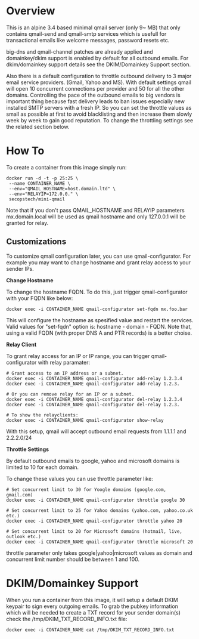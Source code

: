 Overview
========

 This is an alpine 3.4 based minimal qmail server (only 9~ MB) that only contains 
qmail-send and qmail-smtp services which is usefull for transactional emails 
like welcome messages, password resets etc.

 big-dns and qmail-channel patches are already applied and domainkey/dkim support
is enabled by default for all outbound emails. For dkim/domainkey support details 
see the DKIM/Domainkey Support section.

 Also there is a default configuration to throttle outbound delivery to 3 major email
service providers. (Gmail, Yahoo and MS). With default settings qmail will open 10 
concurrent connections per provider and 50 for all the other domains. Controlling the 
pace of the outbound emails to big vendors is important thing because fast delivery
leads to ban issues especially new installed SMTP servers with a fresh IP. 
So you can set the throttle values as small as possible at first to avoid blacklisting 
and then increase them slowly week by week to gain good reputation. To change the
throttling settings see the related section below.

How To
======

To create a container from this image simply run:

```
docker run -d -t -p 25:25 \
 --name CONTAINER_NAME \
 --env="QMAIL_HOSTNAME=host.domain.ltd" \
 --env="RELAYIP=172.0.0." \
 secopstech/mini-qmail
```

Note that if you don't pass QMAIL_HOSTNAME and RELAYIP parameters mx.domain.local will be used
as qmail hostname and only 127.0.0.1 will be granted for relay.


Customizations
--------------

To customize qmail configuration later, you can use qmail-configurator. 
For example you may want to change hostname and grant relay access to your sender IPs.

**Change Hostname**

To change the hostname FQDN. To do this, just trigger qmail-configurator with your 
FQDN like below:

```
docker exec -i CONTAINER_NAME qmail-configurator set-fqdn mx.foo.bar
```

This will configure the hostname as spesified value and restart the services.
Valid values for "set-fqdn" option is: hostname - domain - FQDN. Note that, 
using a valid FQDN (with proper DNS A and PTR records) is a better choise.

**Relay Client**

To grant relay access for an IP or IP range, you can trigger qmail-configurator
with relay paramater:

```
# Grant access to an IP address or a subnet.
docker exec -i CONTAINER_NAME qmail-configurator add-relay 1.2.3.4
docker exec -i CONTAINER_NAME qmail-configurator add-relay 1.2.3.

# Or you can remove relay for an IP or a subnet.
docker exec -i CONTAINER_NAME qmail-configurator del-relay 1.2.3.4
docker exec -i CONTAINER_NAME qmail-configurator del-relay 1.2.3.

# To show the relayclients:
docker exec -i CONTAINER_NAME qmail-configurator show-relay

```

With this setup, qmail will accept outbound email requests from 1.1.1.1 and 2.2.2.0/24

**Throttle Settings**

By default outbound emails to google, yahoo and microsoft domains is limited to 10 for 
each domain. 

To change these values you can use throttle parameter like:

```
# Set concurrent limit to 30 for Yoogle domains (google.com, gmail.com)
docker exec -i CONTAINER_NAME qmail-configurator throttle google 30

# Set concurrent limit to 25 for Yahoo domains (yahoo.com, yahoo.co.uk etc.)
docker exec -i CONTAINER_NAME qmail-configurator throttle yahoo 20

# Set concurrent limit to 20 for Microsoft domains (hotmail, live, outlook etc.)
docker exec -i CONTAINER_NAME qmail-configurator throttle microsoft 20
```

throttle parameter only takes google|yahoo|microsoft values as domain and concurrent limit
number should be between 1 and 100.


DKIM/Domainkey Support
======================

When you run a container from this image, it will setup a default DKIM keypair to sign every
outgoing emails. To grab the pubkey information which will be needed to create a TXT record 
for your sender domain(s) check the /tmp/DKIM_TXT_RECORD_INFO.txt file:

```
docker exec -i CONTAINER_NAME cat /tmp/DKIM_TXT_RECORD_INFO.txt
```

